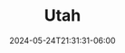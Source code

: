---
title: "Utah"
date: 2024-05-24T21:31:31-06:00
description: My favorite photos from Utah
featured: false
resources:
  - src: PowPark1_001.jpg
    title: An alpine start before a big day of touring in the Wasatch Mountains
  - src: PowPark1_021.jpg
    title: Skinning in the Wasatch Mountains
---